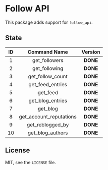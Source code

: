 # Follow API

This package adds support for `follow_api`.

## State

| **ID** | **Command Name** | **Version** |
| :-: | :-: | :-: |
| 1 | get_followers | **DONE** |
| 2 | get_following | **DONE** |
| 3 | get_follow_count | **DONE** |
| 4 | get_feed_entries | **DONE** |
| 5 | get_feed | **DONE** |
| 6 | get_blog_entries | **DONE** |
| 7 | get_blog | **DONE** |
| 8 | get_account_reputations | **DONE** |
| 9 | get_reblogged_by | **DONE** |
| 10 | get_blog_authors | **DONE** |

## License

MIT, see the `LICENSE` file.